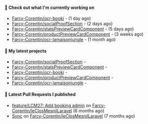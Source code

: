 #### 👷 Check out what I'm currently working on

- [Farcy-Corentin/ocr-booki](https://github.com/Farcy-Corentin/ocr-booki) -  (1 day ago)
- [Farcy-Corentin/socialProofSection](https://github.com/Farcy-Corentin/socialProofSection) -  (2 days ago)
- [Farcy-Corentin/statsPreviewCardComponent](https://github.com/Farcy-Corentin/statsPreviewCardComponent) -  (5 days ago)
- [Farcy-Corentin/productPreviewCardComponent](https://github.com/Farcy-Corentin/productPreviewCardComponent) -  (3 weeks ago)
- [Farcy-Corentin/ocr-lamaisonjungle](https://github.com/Farcy-Corentin/ocr-lamaisonjungle) -  (1 month ago)

#### 🌱 My latest projects

- [Farcy-Corentin/socialProofSection](https://github.com/Farcy-Corentin/socialProofSection) - 
- [Farcy-Corentin/statsPreviewCardComponent](https://github.com/Farcy-Corentin/statsPreviewCardComponent) - 
- [Farcy-Corentin/ocr-booki](https://github.com/Farcy-Corentin/ocr-booki) - 
- [Farcy-Corentin/productPreviewCardComponent](https://github.com/Farcy-Corentin/productPreviewCardComponent) - 
- [Farcy-Corentin/ocr-lamaisonjungle](https://github.com/Farcy-Corentin/ocr-lamaisonjungle) - 

#### 🔨 Latest Pull Requests I published

- [feature/LCM27: Add booking admin](https://github.com/Farcy-Corentin/leClosMesnilLaravel/pull/18) on [Farcy-Corentin/leClosMesnilLaravel](https://github.com/Farcy-Corentin/leClosMesnilLaravel) (6 months ago)
- [Sync](https://github.com/Farcy-Corentin/leClosMesnilLaravel/pull/13) on [Farcy-Corentin/leClosMesnilLaravel](https://github.com/Farcy-Corentin/leClosMesnilLaravel) (7 months ago)